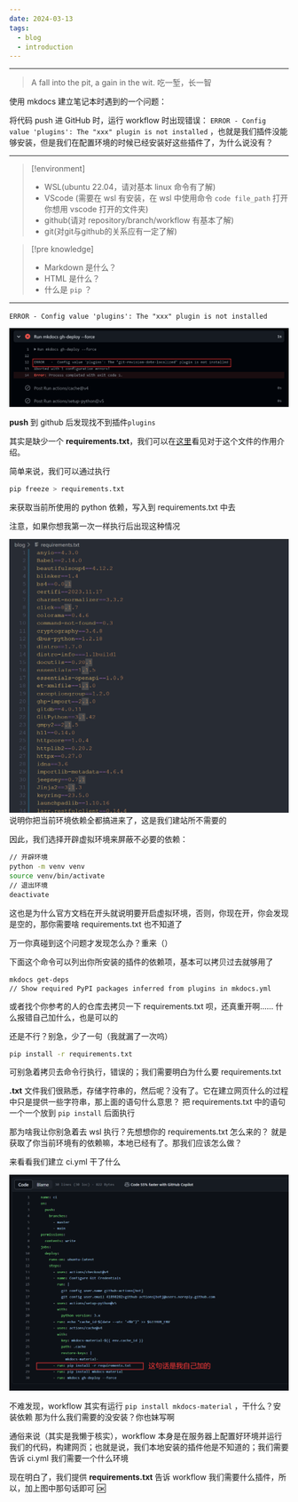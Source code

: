 ```yaml
---
date: 2024-03-13
tags:
  - blog
  - introduction
---
```

***


> A fall into the pit, a gain in the wit.
> 吃一堑，长一智

使用 mkdocs 建立笔记本时遇到的一个问题：

将代码 push 进 GitHub 时，运行 workflow 时出现错误： `ERROR - Config value 'plugins': The "xxx" plugin is not installed` ，也就是我们插件没能够安装，但是我们在配置环境的时候已经安装好这些插件了，为什么说没有？

---

> [!environment] 
> 
> - WSL(ubuntu 22.04，请对基本 linux 命令有了解)
> - VScode (需要在 wsl 有安装，在 wsl 中使用命令 `code file_path` 打开你想用 vscode 打开的文件夹)
> - github(请对 repository/branch/workflow 有基本了解)
> - git(对git与github的关系应有一定了解)

> [!pre knowledge]
>
> - Markdown 是什么？
> - HTML 是什么？
> - 什么是 `pip` ？

<!-- more -->

---

`ERROR - Config value 'plugins': The "xxx" plugin is not installed`

![](attachments/mkdocs.png)

**push** 到 github 后发现找不到插件`plugins`

其实是缺少一个 **requirements.txt**，我们可以在[这里](https://www.freecodecamp.org/news/python-requirementstxt-explained/)看见对于这个文件的作用介绍。

简单来说，我们可以通过执行
```bash
pip freeze > requirements.txt
```
来获取当前所使用的 python 依赖，写入到 requirements.txt 中去

注意，如果你想我第一次一样执行后出现这种情况

![|175](attachments/mkdocs-1.png)
说明你把当前环境依赖全都搞进来了，这是我们建站所不需要的

因此，我们选择开辟虚拟环境来屏蔽不必要的依赖：
```bash
// 开辟环境
python -m venv venv
source venv/bin/activate
// 退出环境
deactivate
```
这也是为什么官方文档在开头就说明要开启虚拟环境，否则，你现在开，你会发现是空的，那你需要啥 requirements.txt 也不知道了

万一你真碰到这个问题才发现怎么办？重来（）

下面这个命令可以列出你所安装的插件的依赖项，基本可以拷贝过去就够用了

```shell
mkdocs get-deps
// Show required PyPI packages inferred from plugins in mkdocs.yml
```

或者找个你参考的人的仓库去拷贝一下 requirements.txt 呗，还真重开啊……
什么报错自己加什么，也是可以的

还是不行？别急，少了一句（我就漏了一次呜）

```bash
pip install -r requirements.txt
```

可别急着拷贝去命令行执行，错误的；我们需要明白为什么要 requirements.txt

**.txt** 文件我们很熟悉，存储字符串的，然后呢？没有了。它在建立网页什么的过程中只是提供一些字符串，那上面的语句什么意思？
把 requirements.txt 中的语句一个一个放到 `pip install` 后面执行

那为啥我让你别急着去 wsl 执行？先想想你的 requirements.txt 怎么来的？
就是获取了你当前环境有的依赖嘛，本地已经有了。那我们应该怎么做？

来看看我们建立 ci.yml 干了什么

![|400](attachments/mkdocs-2.png)

不难发现，workflow 其实有运行 `pip install mkdocs-material` ，干什么？安装依赖
那为什么我们需要的没安装？你也妹写啊

通俗来说（其实是我懒于核实），workflow 本身是在服务器上配置好环境并运行我们的代码，构建网页；也就是说，我们本地安装的插件他是不知道的；我们需要告诉 ci.yml 我们需要一个什么环境

现在明白了，我们提供 **requirements.txt** 告诉 workflow 我们需要什么插件，所以，加上图中那句话即可 🆗
